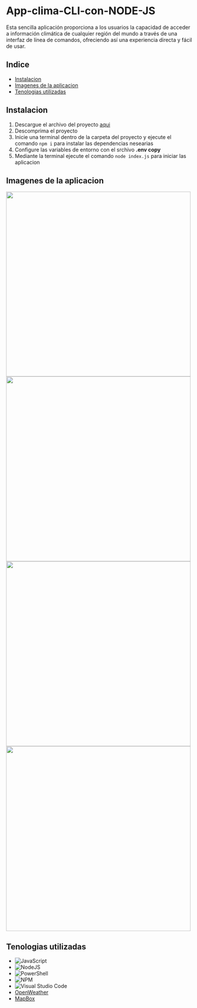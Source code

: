 # App-clima-CLI-con-NODE-JS
Esta sencilla aplicación proporciona a los usuarios la capacidad de acceder a información climática de cualquier región del mundo a través de una interfaz de línea de comandos, ofreciendo así una experiencia directa y fácil de usar.

## Indice
- [Instalacion](#Instalacion)
- [Imagenes de la aplicacion](#Imagenes_de_la_aplicacion)
- [Tenologias utilizadas](#Tenologias_utilizadas)

<h2 id="Instalacion">Instalacion</h2>

1. Descargue el archivo del proyecto [aqui]()
2. Descomprima el proyecto
3. Inicie una terminal dentro de la carpeta del proyecto y ejecute el comando `npm i` para instalar las dependencias nesearias
4. Configure las variables de entorno con el srchivo **.env copy**
5. Mediante la terminal ejecute el comando `node index.js` para iniciar las aplicacion

<h2 id="Imagenes_de_la_aplicacion">Imagenes de la aplicacion</h2>
<img src="https://github.com/IsaacCuautle/App-clima-CLI-con-NODE-JS/assets/65583500/e265befc-621f-499a-8749-991a225a0455" width="500">
<img src="https://github.com/IsaacCuautle/App-clima-CLI-con-NODE-JS/assets/65583500/e31c80ae-0b0c-418f-a526-bc3fed0a83af" width="500">
<img src="https://github.com/IsaacCuautle/App-clima-CLI-con-NODE-JS/assets/65583500/7867874e-9ddf-4aab-9138-60aa6a722d7f" width="500">
<img src="https://github.com/IsaacCuautle/App-clima-CLI-con-NODE-JS/assets/65583500/6cb594e1-2e75-49ab-bb80-669b7793c74f" width="500">

<h2 id="Tenologias_utilizadas">Tenologias utilizadas</h2>

- ![JavaScript](https://img.shields.io/badge/javascript-%23323330.svg?style=for-the-badge&logo=javascript&logoColor=%23F7DF1E)
- ![NodeJS](https://img.shields.io/badge/node.js-6DA55F?style=for-the-badge&logo=node.js&logoColor=white)
- ![PowerShell](https://img.shields.io/badge/PowerShell-%235391FE.svg?style=for-the-badge&logo=powershell&logoColor=white)
- ![NPM](https://img.shields.io/badge/NPM-%23CB3837.svg?style=for-the-badge&logo=npm&logoColor=white)
- ![Visual Studio Code](https://img.shields.io/badge/Visual%20Studio%20Code-0078d7.svg?style=for-the-badge&logo=visual-studio-code&logoColor=white)
- [OpenWeather](https://account.mapbox.com/)
- [MapBox](https://openweathermap.org/)
